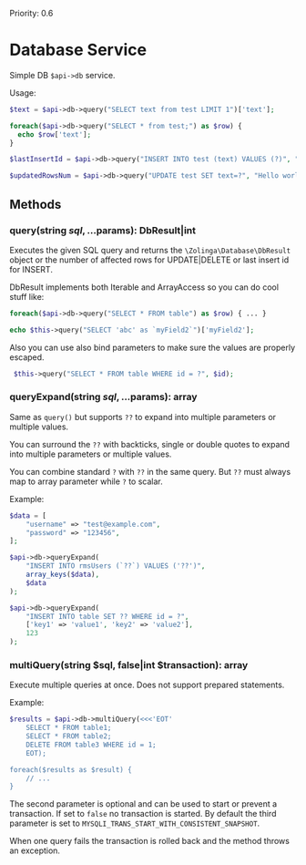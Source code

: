 Priority: 0.6

# Database Service

Simple DB `$api->db` service.

Usage:
```php
$text = $api->db->query("SELECT text from test LIMIT 1")['text'];

foreach($api->db->query("SELECT * from test;") as $row) {
  echo $row['text'];
}

$lastInsertId = $api->db->query("INSERT INTO test (text) VALUES (?)", "Hello world!");

$updatedRowsNum = $api->db->query("UPDATE test SET text=?", "Hello world! ". date('c'));
```

## Methods

### query(string $sql, ...$params): DbResult|int

Executes the given SQL query and returns the `\Zolinga\Database\DbResult` object or the number of affected rows for UPDATE|DELETE or last insert id for INSERT.

DbResult implements both Iterable and ArrayAccess so you can do cool stuff like:

```php
foreach($api->db->query("SELECT * FROM table") as $row) { ... }

echo $this->query("SELECT 'abc' as `myField2`")['myField2'];
```

Also you can use also bind parameters to make sure the values are properly escaped.

```php
 $this->query("SELECT * FROM table WHERE id = ?", $id);
```

### queryExpand(string $sql, ...$params): array

Same as `query()` but supports `??` to expand into multiple parameters or multiple values.

You can surround the `??` with backticks, single or double quotes to expand into multiple parameters or multiple values.

You can combine standard `?` with `??` in the same query. But `??` must always map to array parameter while `?` to scalar.
 
Example:

```php
$data = [
    "username" => "test@example.com",
    "password" => "123456",
];

$api->db->queryExpand(
    "INSERT INTO rmsUsers (`??`) VALUES ('??')", 
    array_keys($data), 
    $data
);

$api->db->queryExpand(
    "INSERT INTO table SET ?? WHERE id = ?", 
    ['key1' => 'value1', 'key2' => 'value2'], 
    123
);
```

### multiQuery(string $sql, false|int $transaction): array

Execute multiple queries at once. Does not support prepared statements.

Example: 

```php
$results = $api->db->multiQuery(<<<'EOT'
    SELECT * FROM table1; 
    SELECT * FROM table2; 
    DELETE FROM table3 WHERE id = 1;
    EOT);

foreach($results as $result) {
    // ...
}
```

The second parameter is optional and can be used to start or prevent a transaction. If set to `false` no transaction is started. By default
the third parameter is set to `MYSQLI_TRANS_START_WITH_CONSISTENT_SNAPSHOT`.

When one query fails the transaction is rolled back and the method throws an exception.